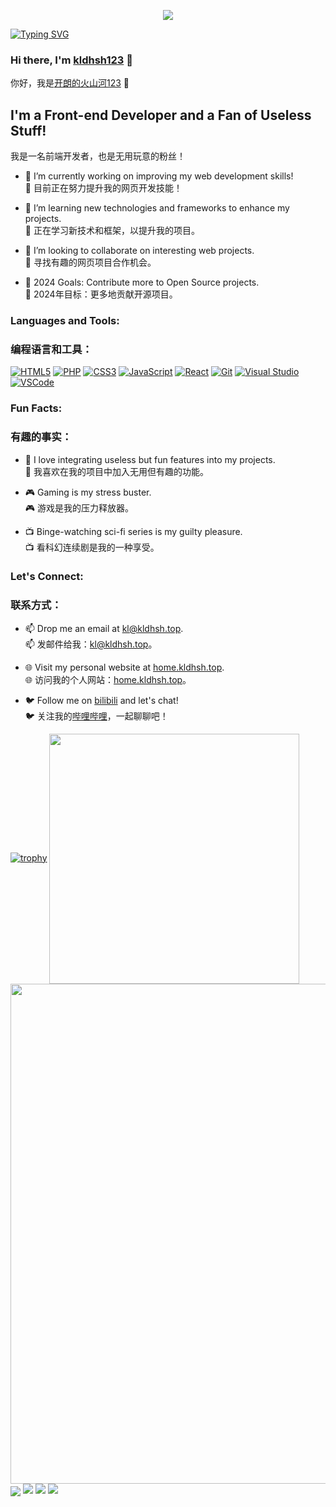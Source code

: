 <p align="center">
   <img src="https://capsule-render.vercel.app/api?type=waving&color=timeGradient&height=300&&section=header&text=开朗的火山河123&fontSize=90&fontAlign=50&fontAlignY=30&desc=kldhsh123&descAlign=50&descSize=30&descAlignY=60&animation=twinkling" />
</p>
<a href="https://home.kldhsh.top"><img src="https://readme-typing-svg.demolab.com?font=Fira+Code&pause=1000&center=%E5%81%87&vCenter=%E5%81%87&repeat=%E7%9C%9F&random=%E5%81%87&width=435&lines=%E4%B8%BA%E6%98%8E%E5%A4%A9%E7%9A%84%E7%BE%8E%E5%A5%BD%E8%80%8C%E5%AD%98%E5%9C%A8;Exist+for+the+better+of+tomorrow" alt="Typing SVG" /></a>

### Hi there, I'm [kldhsh123](https://home.kldhsh.top) 👋  
你好，我是[开朗的火山河123](https://home.kldhsh.top) 👋

## I'm a Front-end Developer and a Fan of Useless Stuff!  
我是一名前端开发者，也是无用玩意的粉丝！

- 🔭 I’m currently working on improving my web development skills!  
  🔭 目前正在努力提升我的网页开发技能！

- 🌱 I’m learning new technologies and frameworks to enhance my projects.  
  🌱 正在学习新技术和框架，以提升我的项目。

- 👯 I’m looking to collaborate on interesting web projects.  
  👯 寻找有趣的网页项目合作机会。

- 🥅 2024 Goals: Contribute more to Open Source projects.  
  🥅 2024年目标：更多地贡献开源项目。

### Languages and Tools:
### 编程语言和工具：

[![HTML5](https://img.shields.io/badge/-HTML5-E34F26?style=flat&logo=html5&logoColor=white)](https://developer.mozilla.org/en-US/docs/Web/Guide/HTML/HTML5)
[![PHP](https://img.shields.io/badge/-PHP-777BB4?style=flat&logo=php&logoColor=white)](https://www.php.net/)
[![CSS3](https://img.shields.io/badge/-CSS3-1572B6?style=flat&logo=css3&logoColor=white)](https://developer.mozilla.org/en-US/docs/Web/CSS)
[![JavaScript](https://img.shields.io/badge/-JavaScript-F7DF1E?style=flat&logo=javascript&logoColor=black)](https://developer.mozilla.org/en-US/docs/Web/JavaScript)
[![React](https://img.shields.io/badge/-React-61DAFB?style=flat&logo=react&logoColor=black)](https://reactjs.org/)
[![Git](https://img.shields.io/badge/-Git-F05032?style=flat&logo=git&logoColor=white)](https://git-scm.com/)
[![Visual Studio](https://img.shields.io/badge/-Visual%20Studio-5C2D91?style=flat&logo=visual-studio&logoColor=white)](https://visualstudio.microsoft.com/)
[![VSCode](https://img.shields.io/badge/-VSCode-007ACC?style=flat&logo=visual-studio-code&logoColor=white)](https://code.visualstudio.com/)

### Fun Facts:
### 有趣的事实：

- 🔮 I love integrating useless but fun features into my projects.  
  🔮 我喜欢在我的项目中加入无用但有趣的功能。

- 🎮 Gaming is my stress buster.  
  🎮 游戏是我的压力释放器。

- 📺 Binge-watching sci-fi series is my guilty pleasure.  
  📺 看科幻连续剧是我的一种享受。

### Let's Connect:
### 联系方式：

- 📫 Drop me an email at [kl@kldhsh.top](mailto:kl@kldhsh.top).  
  📫 发邮件给我：[kl@kldhsh.top](mailto:kl@kldhsh.top)。

- 🌐 Visit my personal website at [home.kldhsh.top](https://home.kldhsh.top).  
  🌐 访问我的个人网站：[home.kldhsh.top](https://home.kldhsh.top)。

- 🐦 Follow me on [bilibili](https://space.bilibili.com/1667643729) and let's chat!  
  🐦 关注我的[哔哩哔哩](https://space.bilibili.com/1667643729)，一起聊聊吧！




[![trophy](https://github-profile-trophy.vercel.app/?username=kldhsh123)](https://github.com/ryo-ma/github-profile-trophy)
<img align="center" width="400" src="https://github-readme-stats.vercel.app/api?username=kldhsh123&theme=transparent&include_all_commits=true&show_icons=true&hide_border=true" />
<img width="800" src="https://github-readme-activity-graph.vercel.app/graph?username=kldhsh123&theme=github-compact&hide_border=true&area=true" />
<img align="center" src="https://skillicons.dev/icons?i=php,html&theme=light" />
<a href="https://space.bilibili.com/1667643729"><img src="https://img.shields.io/badge/%E5%93%94%E5%93%A9%E5%93%94%E5%93%A9-%E5%BC%80%E6%9C%97%E7%9A%84%E7%81%AB%E5%B1%B1%E6%B2%B3123-pink?logo=bilibili" /></a>
<a href="https://res.abeim.cn/api/qq/?qq=1022140881"><img src="https://img.shields.io/badge/QQ-1022140881-green?logo=tencentqq" /></a>
<a href="https://discord.gg/CKrvgCyK4y"><img src="https://img.shields.io/badge/discord-purple?logo=discord" /></a>

